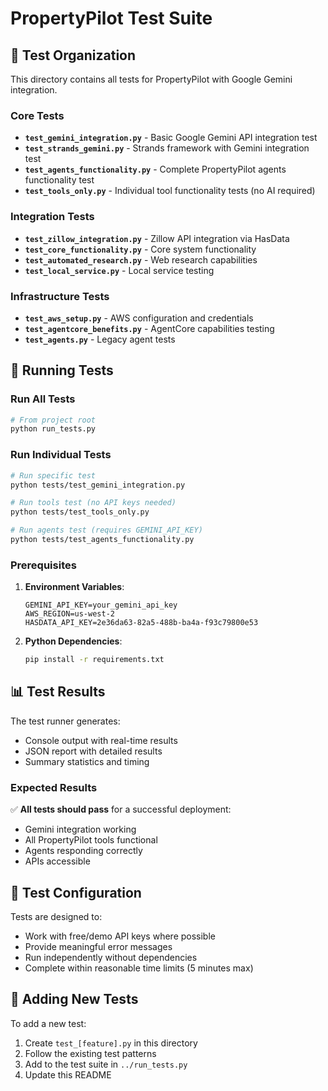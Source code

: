 # PropertyPilot Test Suite

## 🧪 Test Organization

This directory contains all tests for PropertyPilot with Google Gemini integration.

### Core Tests

- **`test_gemini_integration.py`** - Basic Google Gemini API integration test
- **`test_strands_gemini.py`** - Strands framework with Gemini integration test
- **`test_agents_functionality.py`** - Complete PropertyPilot agents functionality test
- **`test_tools_only.py`** - Individual tool functionality tests (no AI required)

### Integration Tests

- **`test_zillow_integration.py`** - Zillow API integration via HasData
- **`test_core_functionality.py`** - Core system functionality
- **`test_automated_research.py`** - Web research capabilities
- **`test_local_service.py`** - Local service testing

### Infrastructure Tests

- **`test_aws_setup.py`** - AWS configuration and credentials
- **`test_agentcore_benefits.py`** - AgentCore capabilities testing
- **`test_agents.py`** - Legacy agent tests

## 🚀 Running Tests

### Run All Tests
```bash
# From project root
python run_tests.py
```

### Run Individual Tests
```bash
# Run specific test
python tests/test_gemini_integration.py

# Run tools test (no API keys needed)
python tests/test_tools_only.py

# Run agents test (requires GEMINI_API_KEY)
python tests/test_agents_functionality.py
```

### Prerequisites

1. **Environment Variables**:
   ```env
   GEMINI_API_KEY=your_gemini_api_key
   AWS_REGION=us-west-2
   HASDATA_API_KEY=2e36da63-82a5-488b-ba4a-f93c79800e53
   ```

2. **Python Dependencies**:
   ```bash
   pip install -r requirements.txt
   ```

## 📊 Test Results

The test runner generates:
- Console output with real-time results
- JSON report with detailed results
- Summary statistics and timing

### Expected Results

✅ **All tests should pass** for a successful deployment:
- Gemini integration working
- All PropertyPilot tools functional
- Agents responding correctly
- APIs accessible

## 🔧 Test Configuration

Tests are designed to:
- Work with free/demo API keys where possible
- Provide meaningful error messages
- Run independently without dependencies
- Complete within reasonable time limits (5 minutes max)

## 📝 Adding New Tests

To add a new test:
1. Create `test_[feature].py` in this directory
2. Follow the existing test patterns
3. Add to the test suite in `../run_tests.py`
4. Update this README